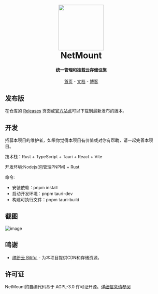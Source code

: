 <h1 align="center">
  <br>
<img src="https://raw.githubusercontent.com/VirtualHotBar/NetMount/main/public/img/color.svg" width="150"/>
  <br>
  NetMount
  <br>
</h1>

<h4 align="center">统一管理和挂载云存储设施</h4>

<p align="center">
  <a href="https://www.netmount.cn">首页</a> -
  <a href="https://docs.netmount.cn">文档</a> -
  <a href="https://blog.hotpe.top">博客</a> 
</p>


## 发布版
在仓库的 [Releases](https://github.com/VirtualHotBar/NetMount/releases) 页面或[官方站点](https://www.netmount.cn/download)可以下载到最新发布的版本。

## 开发
招募本项目的维护者，如果你觉得本项目有价值或对你有帮助，请一起完善本项目。

技术栈：Rust + TypeScript + Tauri + React + Vite

开发环境:Nodejs(包管理PNPM) + Rust

命令:
- 安装依赖：pnpm install
- 启动开发环境：pnpm tauri-dev
- 构建可执行文件：pnpm tauri-build

## 截图
![image](https://github.com/VirtualHotBar/NetMount/assets/96966978/a919b68e-a165-411f-a99b-d184b3f264b0)

## 鸣谢
- [缤纷云 Bitiful](https://www.bitiful.com/) - 为本项目提供CDN和存储资源。

## 许可证

NetMount的自编代码基于 AGPL-3.0 许可证开源。[详细信息请参阅](https://docs.netmount.cn/license/)
